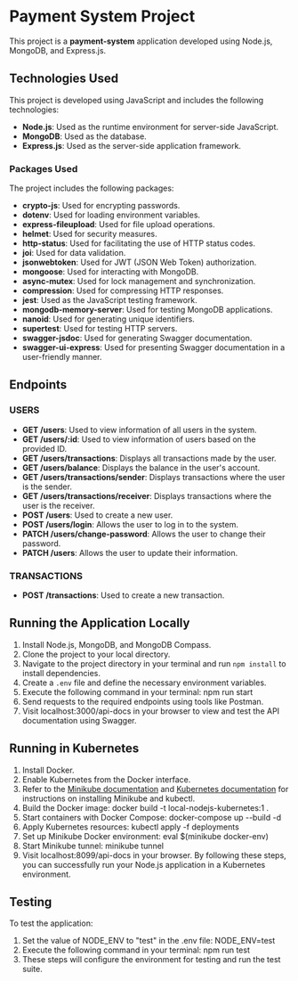 # Payment System Project

This project is a **payment-system** application developed using Node.js, MongoDB, and Express.js.

## Technologies Used

This project is developed using JavaScript and includes the following technologies:

- **Node.js**: Used as the runtime environment for server-side JavaScript.
- **MongoDB**: Used as the database.
- **Express.js**: Used as the server-side application framework.

### Packages Used

The project includes the following packages:

- **crypto-js**: Used for encrypting passwords.
- **dotenv**: Used for loading environment variables.
- **express-fileupload**: Used for file upload operations.
- **helmet**: Used for security measures.
- **http-status**: Used for facilitating the use of HTTP status codes.
- **joi**: Used for data validation.
- **jsonwebtoken**: Used for JWT (JSON Web Token) authorization.
- **mongoose**: Used for interacting with MongoDB.
- **async-mutex**: Used for lock management and synchronization.
- **compression**: Used for compressing HTTP responses.
- **jest**: Used as the JavaScript testing framework.
- **mongodb-memory-server**: Used for testing MongoDB applications.
- **nanoid**: Used for generating unique identifiers.
- **supertest**: Used for testing HTTP servers.
- **swagger-jsdoc**: Used for generating Swagger documentation.
- **swagger-ui-express**: Used for presenting Swagger documentation in a user-friendly manner.

## Endpoints

### USERS

- **GET /users**: Used to view information of all users in the system.
- **GET /users/:id**: Used to view information of users based on the provided ID.
- **GET /users/transactions**: Displays all transactions made by the user.
- **GET /users/balance**: Displays the balance in the user's account.
- **GET /users/transactions/sender**: Displays transactions where the user is the sender.
- **GET /users/transactions/receiver**: Displays transactions where the user is the receiver.
- **POST /users**: Used to create a new user.
- **POST /users/login**: Allows the user to log in to the system.
- **PATCH /users/change-password**: Allows the user to change their password.
- **PATCH /users**: Allows the user to update their information.

### TRANSACTIONS

- **POST /transactions**: Used to create a new transaction.

## Running the Application Locally

1. Install Node.js, MongoDB, and MongoDB Compass.
2. Clone the project to your local directory.
3. Navigate to the project directory in your terminal and run `npm install` to install dependencies.
4. Create a `.env` file and define the necessary environment variables.
5. Execute the following command in your terminal:
npm run start
6. Send requests to the required endpoints using tools like Postman.
7. Visit localhost:3000/api-docs in your browser to view and test the API documentation using Swagger.

## Running in Kubernetes

1. Install Docker.
2. Enable Kubernetes from the Docker interface.
3. Refer to the [Minikube documentation](https://minikube.sigs.k8s.io/docs/start/) and [Kubernetes documentation](https://kubernetes.io/docs/tasks/tools/) for instructions on installing Minikube and kubectl.
4. Build the Docker image:
docker build -t local-nodejs-kubernetes:1 .
5. Start containers with Docker Compose:
docker-compose up --build -d
6. Apply Kubernetes resources:
kubectl apply -f deployments
7. Set up Minikube Docker environment:
eval $(minikube docker-env)
8. Start Minikube tunnel:
minikube tunnel
9. Visit localhost:8099/api-docs in your browser.
By following these steps, you can successfully run your Node.js application in a Kubernetes environment.

## Testing

To test the application:
1. Set the value of NODE_ENV to "test" in the .env file:
NODE_ENV=test
2. Execute the following command in your terminal:
npm run test
3. These steps will configure the environment for testing and run the test suite.

